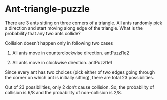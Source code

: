 # Ant-triangle-puzzle

There are 3 ants sitting on three corners of a triangle. All ants randomly pick a direction and start moving along edge of the triangle. What is the probability that any two ants collide?

 Collision doesn’t happen only in following two cases
1) All ants move in counterclockwise direction.
antPuzzl1e2

2) All ants move in clockwise direction.
antPuzzl1e1

Since every ant has two choices (pick either of two edges going through the corner on which ant is initially sitting), there are total 23 possibilities.

Out of 23 possibilities, only 2 don’t cause collision. So, the probability of collision is 6/8 and the probability of non-collision is 2/8.
